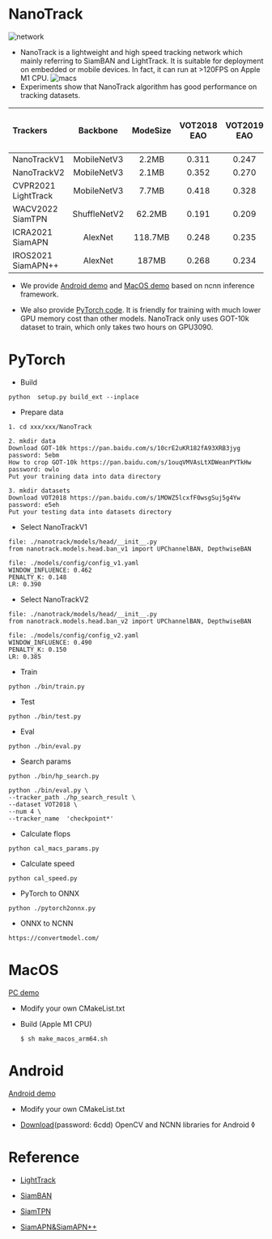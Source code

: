 # NanoTrack 

![network](../image/nanotrack_network.png)

- NanoTrack is a lightweight and high speed tracking network which mainly referring to SiamBAN and LightTrack. It is suitable for deployment on embedded or mobile devices. In fact, it can run at >120FPS on Apple M1 CPU.
![macs](../image/calculate.png) 
- Experiments show that NanoTrack algorithm has good performance on tracking datasets.

| Trackers            |   Backbone   | ModeSize | VOT2018 EAO | VOT2019 EAO | GOT-10k-Val AO | GOT-10k-Val SR | DTB70 Success | DTB70 Precision |
| :------------------ | :----------: | :------: | :---------: | :---------: | :------------: | :------------: | :-----------: | :-------------: |
| NanoTrackV1         | MobileNetV3  |  2.2MB   |    0.311    |    0.247    |     0.604      |     0.724      |     0.532     |      0.727      |
| NanoTrackV2         | MobileNetV3  |  2.1MB   |    0.352    |    0.270    |     0.680      |     0.817      |     0.584     |      0.753      |
| CVPR2021 LightTrack | MobileNetV3  |  7.7MB   |    0.418    |    0.328    |      0.75      |     0.877      |     0.591     |      0.766      |
| WACV2022 SiamTPN    | ShuffleNetV2 |  62.2MB  |    0.191    |    0.209    |     0.728      |     0.865      |     0.572     |      0.728      |
| ICRA2021 SiamAPN    |   AlexNet    | 118.7MB  |    0.248    |    0.235    |     0.622      |     0.708      |     0.585     |      0.786      |
| IROS2021 SiamAPN++  |   AlexNet    |  187MB   |    0.268    |    0.234    |     0.635      |      0.73      |     0.594     |      0.791      |
- We provide [Android demo](https://github.com/HonglinChu/NanoTrack/tree/master/ncnn_android_nanotrack) and [MacOS demo](https://github.com/HonglinChu/NanoTrack/tree/master/ncnn_macos_nanotrack) based on ncnn inference framework. 

- We also provide [PyTorch code](https://github.com/HonglinChu/SiamTrackers/tree/master/NanoTrack). It is friendly for training with much lower GPU memory cost than other models. NanoTrack only uses GOT-10k dataset to train, which only takes two hours on GPU3090.

# PyTorch  

- Build 
```
python  setup.py build_ext --inplace
```
- Prepare data 
```
1. cd xxx/xxx/NanoTrack 

2. mkdir data 
Download GOT-10k https://pan.baidu.com/s/10crE2uKR182fA93XRB3jyg password: 5ebm
How to crop GOT-10k https://pan.baidu.com/s/1ouqVMVAsLtXDWeanPYTkHw password: owlo
Put your training data into data directory 

3. mkdir datasets
Download VOT2018 https://pan.baidu.com/s/1MOWZ5lcxfF0wsgSuj5g4Yw password: e5eh  
Put your testing data into datasets directory 

```
- Select NanoTrackV1
```
file: ./nanotrack/models/head/__init__.py
from nanotrack.models.head.ban_v1 import UPChannelBAN, DepthwiseBAN

file: ./models/config/config_v1.yaml
WINDOW_INFLUENCE: 0.462 
PENALTY_K: 0.148  
LR: 0.390 
```
- Select NanoTrackV2

```
file: ./nanotrack/models/head/__init__.py
from nanotrack.models.head.ban_v2 import UPChannelBAN, DepthwiseBAN

file: ./models/config/config_v2.yaml
WINDOW_INFLUENCE: 0.490
PENALTY_K: 0.150  
LR: 0.385 
```

- Train
```
python ./bin/train.py 
```

- Test 
```
python ./bin/test.py 
```

- Eval
```
python ./bin/eval.py
```

- Search params
```
python ./bin/hp_search.py 
```
```
python ./bin/eval.py \
--tracker_path ./hp_search_result \
--dataset VOT2018 \
--num 4 \
--tracker_name  'checkpoint*'
```

- Calculate flops 
```
python cal_macs_params.py 
```

- Calculate speed
```
python cal_speed.py
```

- PyTorch to ONNX
```
python ./pytorch2onnx.py 
```

- ONNX to NCNN 
```
https://convertmodel.com/
```

# MacOS 

[PC demo](https://www.bilibili.com/video/BV1HY4y1q7B6?spm_id_from=333.999.0.0)


- Modify your own CMakeList.txt

- Build (Apple M1 CPU) 

    ```
    $ sh make_macos_arm64.sh 
    ```

# Android

[Android demo](https://www.bilibili.com/video/BV1eY4y1p7Cb?spm_id_from=333.999.0.0)

- Modify your own CMakeList.txt

- [Download](https://pan.baidu.com/s/1Yu1bpSKG-02fC5qekWXcLw)(password: 6cdd) OpenCV and NCNN libraries for Android 
◊
# Reference  

- [LightTrack](https://github.com/researchmm/LightTrack)

- [SiamBAN](https://github.com/hqucv/siamban)

- [SiamTPN](https://github.com/RISC-NYUAD/SiamTPNTracker)

- [SiamAPN&SiamAPN++](https://github.com/vision4robotics/SiamAPN)
